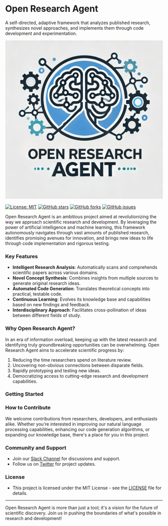 # Open Research Agent

A self-directed, adaptive framework that analyzes published research, synthesizes novel approaches, and implements them through code development and experimentation.

![Project Logo](imgs/logo.png)

[![License: MIT](https://img.shields.io/badge/License-MIT-yellow.svg)](https://opensource.org/licenses/MIT)
[![GitHub stars](https://img.shields.io/github/stars/shihongl1998/OpenResearchAgent.svg)](https://github.com/shihongl1998/OpenResearchAgent/stargazers)
[![GitHub forks](https://img.shields.io/github/forks/shihongl1998/OpenResearchAgent.svg)](https://github.com/shihongl1998/OpenResearchAgent/network)
[![GitHub issues](https://img.shields.io/github/issues/shihongl1998/OpenResearchAgent.svg)](https://github.com/shihongl1998/OpenResearchAgent/issues)


Open Research Agent is an ambitious project aimed at revolutionizing the way we approach scientific research and development. By leveraging the power of artificial intelligence and machine learning, this framework autonomously navigates through vast amounts of published research, identifies promising avenues for innovation, and brings new ideas to life through code implementation and rigorous testing.

### Key Features

- **Intelligent Research Analysis**: Automatically scans and comprehends scientific papers across various domains.
- **Novel Concept Synthesis**: Combines insights from multiple sources to generate original research ideas.
- **Automated Code Generation**: Translates theoretical concepts into practical, testable code.
- **Continuous Learning**: Evolves its knowledge base and capabilities based on new findings and feedback.
- **Interdisciplinary Approach**: Facilitates cross-pollination of ideas between different fields of study.

### Why Open Research Agent?

In an era of information overload, keeping up with the latest research and identifying truly groundbreaking opportunities can be overwhelming. Open Research Agent aims to accelerate scientific progress by:

1. Reducing the time researchers spend on literature review.
2. Uncovering non-obvious connections between disparate fields.
3. Rapidly prototyping and testing new ideas.
4. Democratizing access to cutting-edge research and development capabilities.

### Getting Started

### How to Contribute

We welcome contributions from researchers, developers, and enthusiasts alike. Whether you're interested in improving our natural language processing capabilities, enhancing our code generation algorithms, or expanding our knowledge base, there's a place for you in this project.

### Community and Support

- Join our [Slack Channel](https://join.slack.com/t/openresearchagent/shared_invite/zt-2m9v3aqzo-3CJyVNP4i3WEAgB3tf6ajg) for discussions and support.
- Follow us on [Twitter](https://x.com/ShihongLiu123) for project updates.

### License

- This project is licensed under the MIT License - see the [LICENSE](LICENSE) file for details.
---

Open Research Agent is more than just a tool; it's a vision for the future of scientific discovery. Join us in pushing the boundaries of what's possible in research and development!

